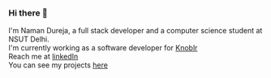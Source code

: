 ### Hi there 👋

<!--
**namandureja/namandureja** is a ✨ _special_ ✨ repository because its `README.md` (this file) appears on your GitHub profile.

Here are some ideas to get you started:

- 🔭 I’m currently working on ...
- 🌱 I’m currently learning ...
- 👯 I’m looking to collaborate on ...
- 🤔 I’m looking for help with ...
- 💬 Ask me about ...
- 📫 How to reach me: ...
- 😄 Pronouns: ...
- ⚡ Fun fact: ...
-->
I'm Naman Dureja, a full stack developer and a computer science student at NSUT Delhi.<br/>
I'm currently working as a software developer for [Knoblr](https://knoblr.com/)<br/>
Reach me at [linkedIn](https://www.linkedin.com/in/ndureja/)<br/>
You can see my projects [here](https://ndureja.com)
